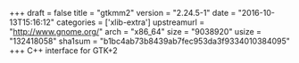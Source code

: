 +++
draft = false
title = "gtkmm2"
version = "2.24.5-1"
date = "2016-10-13T15:16:12"
categories = ['xlib-extra']
upstreamurl = "http://www.gnome.org/"
arch = "x86_64"
size = "9038920"
usize = "132418058"
sha1sum = "b1bc4ab73b8439ab7fec953da3f9334010384095"
+++
C++ interface for GTK+2